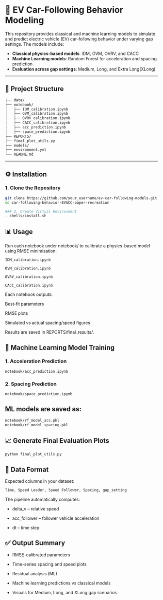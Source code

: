 # 🚗 EV Car-Following Behavior Modeling

This repository provides classical and machine learning models to simulate and predict electric vehicle (EV) car-following behavior under varying gap settings. The models include:

- **Classical physics-based models**: IDM, OVM, OVRV, and CACC
- **Machine Learning models**: Random Forest for acceleration and spacing prediction
- **Evaluation across gap settings**: Medium, Long, and Extra Long(XLong)

---

## 📁 Project Structure

```bash
├── data/
├── notebook/
│   ├── IDM_calibration.ipynb
│   ├── OVM_calibration.ipynb
│   ├── OVRV_calibration.ipynb
│   ├── CACC_calibration.ipynb
│   ├── acc_prediction.ipynb
│   ├── space_prediction.ipynb
├── REPORTS/
├── final_plot_utils.py 
├── models/
├── environment.yml
└── README.md

```


---

## ⚙️ Installation

### 1. Clone the Repository

```bash
git clone https://github.com/your_username/ev-car-following-models.git
cd car-following-behavior-EVACC-paper-recreation

### 2. Create Virtual Environment
. shells/install.sh
````
## 📊 Usage

Run each notebook under notebook/ to calibrate a physics-based model using RMSE minimization:

```IDM_calibration.ipynb```

```OVM_calibration.ipynb```

```OVRV_calibration.ipynb```

```CACC_calibration.ipynb```

Each notebook outputs:

Best-fit parameters

RMSE plots

Simulated vs actual spacing/speed figures

Results are saved in REPORTS/final_results/.

## 🤖 Machine Learning Model Training
### 1. Acceleration Prediction
```bash
notebook/acc_prediction.ipynb
```
### 2. Spacing Prediction
```bash
notebook/space_prediction.ipynb
```
## ML models are saved as:
```bash
notebook/rf_model_acc.pkl
notebook/rf_model_spacing.pkl
```
## 📈 Generate Final Evaluation Plots
```bash
python final_plot_utils.py
```
## 📁 Data Format
Expected columns in your dataset:
```bash
Time, Speed Leader, Speed Follower, Spacing, gap_setting
```
The pipeline automatically computes:

- delta_v – relative speed

- acc_follower – follower vehicle acceleration

- dt – time step

## ✅ Output Summary
- RMSE-calibrated parameters

- Time-series spacing and speed plots

- Residual analysis (ML)

- Machine learning predictions vs classical models

- Visuals for Medium, Long, and XLong gap scenarios
